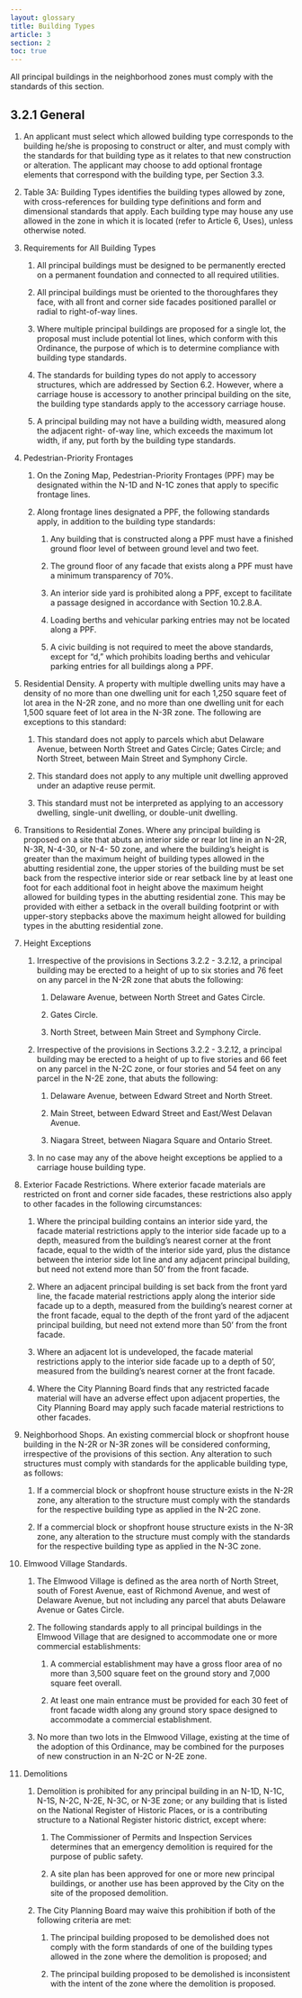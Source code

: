 ```yaml
---
layout: glossary
title: Building Types
article: 3
section: 2
toc: true
---
```


All principal buildings in the neighborhood zones must comply with the standards of this section.

## 3.2.1 General

1. An applicant must select which allowed building type corresponds to the building he/she is proposing to construct or alter, and must comply with the standards for that building type as it relates to that new construction or alteration. The applicant may choose to add optional frontage elements that correspond with the building type, per Section 3.3.

2. Table 3A: Building Types identifies the building types allowed by zone, with  cross-references for building type definitions and form and dimensional standards that apply. Each building type may house any use allowed in the zone in which it is located (refer to Article 6, Uses), unless otherwise noted.

3. Requirements for All Building Types

   1. All principal buildings must be designed to be permanently erected on a permanent foundation and connected to all required utilities.

   2. All principal buildings must be  oriented  to the thoroughfares they face, with all front and corner side facades positioned parallel or radial to right-of-way lines.
   
   3. Where multiple principal buildings are proposed for a single lot, the proposal must include potential lot lines, which conform with this Ordinance, the purpose of which is to determine compliance with building type standards.
   
   4. The standards for building types do not apply to accessory structures, which are addressed by Section 6.2. However, where a carriage house is accessory to another principal building on the site, the building type standards apply to the accessory carriage house.
   
   5. A principal building may not have a building width, measured along the adjacent right- of-way line, which exceeds the maximum lot width, if any, put forth by the building type standards. 
   
4. Pedestrian-Priority Frontages

   1. On the Zoning Map, Pedestrian-Priority Frontages (PPF) may be designated within the N-1D and N-1C zones that apply to specific frontage lines.
   
   2. Along frontage lines designated a PPF, the following standards apply, in addition to the building type standards:
   
      1. Any building that is constructed along a PPF must have a finished ground floor level of between ground level and two feet.
      
      2. The ground floor of any facade that exists along a PPF must have a minimum transparency of 70%.
      
      3. An interior side yard is prohibited along a PPF, except to facilitate a passage designed in accordance with Section 10.2.8.A.
      
      4. Loading berths and vehicular parking entries may not be located along a PPF.
      
      5. A civic building is not required to meet the above standards, except for “d,” which prohibits loading berths and vehicular parking entries for all buildings along a PPF.
      
5. Residential Density. A property with multiple dwelling units may have a density of no more than one dwelling unit for each 1,250 square feet of lot area in the N-2R zone, and no more than one dwelling unit for each 1,500 square feet of lot area in the N-3R zone. The following are exceptions to this standard:

   1. This standard does not apply to parcels which abut Delaware Avenue, between North Street and Gates Circle; Gates Circle; and North Street, between Main Street and Symphony Circle.
   2. This standard does not apply to any multiple unit dwelling approved under an adaptive reuse permit.
   
   3. This standard must not be interpreted as applying to an accessory dwelling, single-unit dwelling, or double-unit dwelling. 
   
6. Transitions to Residential Zones. Where any principal building is proposed on a site that abuts an interior side or rear lot line in an N-2R, N-3R, N-4-30, or N-4- 50 zone, and where the building’s height is greater than the maximum height of building types allowed in the abutting residential zone, the upper stories of the building must be set back from the respective interior side or rear setback line by at least one foot for each additional foot in height above the maximum height allowed for building types in the abutting residential zone. This may be provided with either a setback in the overall building footprint or with upper-story stepbacks above the maximum height allowed for building types in the abutting residential zone.

7. Height Exceptions

    1. Irrespective of the provisions in Sections 3.2.2 - 3.2.12, a principal building may be erected to a height of up to six stories and 76 feet on any parcel in the N-2R zone that abuts the following:
    
        1. Delaware Avenue, between North Street and Gates Circle.
        
        2. Gates Circle.
        
        3. North Street, between Main Street and Symphony Circle.
        
        
    2. Irrespective of the provisions in Sections 3.2.2 - 3.2.12, a principal building may be erected to a height of up to five stories and 66 feet on any parcel in the N-2C zone, or four stories and 54 feet on any parcel in the N-2E zone, that abuts the following:
    
        1. Delaware Avenue, between Edward Street and North Street.
        
        2. Main Street, between Edward Street and East/West Delavan Avenue.
        
        3. Niagara Street, between Niagara Square and Ontario Street.
        
    3. In no case may any of the above height exceptions be applied to a carriage house building type.
    
8. Exterior Facade Restrictions. Where exterior facade materials are restricted on front and corner side facades, these restrictions also apply to other facades in the following circumstances:

    1. Where the principal building contains an interior side yard, the facade material restrictions apply to the interior side facade up to a depth, measured from the building’s nearest corner at the front facade, equal to the width of the interior side yard, plus the distance between the interior side lot line and any adjacent principal building, but need not extend more than 50’ from the front facade.
    
    2. Where an adjacent principal building is set back from the front yard line, the facade material restrictions apply along the interior side facade up to a depth, measured from  the building’s nearest corner at the front facade, equal to the depth of the front yard of the adjacent principal building, but need not extend more than 50’ from the front facade.
    
    3. Where an adjacent lot is undeveloped, the facade material restrictions apply to the interior side facade up to a depth of 50’, measured from the building’s nearest corner at the front facade.
    4. Where the City Planning Board finds that any restricted facade material will have an adverse effect upon adjacent properties, the City Planning Board may apply such facade material restrictions to other facades.
    
9. Neighborhood Shops. An existing commercial block or shopfront house building in the N-2R or N-3R zones will be considered conforming, irrespective of the provisions of this section. Any alteration to such structures must comply with standards for the applicable building type, as follows:

    1. If a commercial block or shopfront house structure exists in the N-2R zone, any alteration to the structure must comply with the standards for the respective building type as applied in the N-2C zone.
    
    2. If a commercial block or shopfront house structure exists in the N-3R zone, any alteration to the structure must comply with the standards for the respective building type as applied in the N-3C zone.
    
10. Elmwood Village Standards.

    1. The Elmwood Village is defined as the area north of North Street, south of Forest Avenue, east of Richmond Avenue, and west of Delaware Avenue, but not including any parcel that abuts Delaware Avenue or Gates Circle.
    
    2. The following standards apply to all principal buildings in the Elmwood Village that are designed to accommodate one or more commercial establishments:
    
        1. A commercial establishment may have a gross floor area of no more than 3,500 square feet on the ground story and 7,000 square feet overall.
        
        2. At least one main entrance must be provided for each 30 feet of front facade width along any ground story space designed to accommodate a commercial establishment.
        
        
    3. No more than two lots in the Elmwood Village, existing at the time of the adoption of this Ordinance, may be combined for the purposes of new construction in an N-2C or N-2E zone.

11. Demolitions

    1. Demolition is prohibited for any principal building in an N-1D, N-1C, N-1S, N-2C, N-2E, N-3C, or N-3E zone; or any building that is listed on the National Register of Historic Places, or is a contributing structure to a National Register historic district, except where:
    
        1. The Commissioner of Permits and Inspection Services determines that an emergency demolition is required for the purpose of public safety.

        2. A site plan has been approved for one or more new principal buildings, or another use has been approved by the City on the site of the proposed demolition.
        
    2. The City Planning Board may waive this prohibition if both of the following criteria are met:
    
        1. The principal building proposed to be demolished does not comply with the form standards of one of the building types allowed in the zone where the demolition is proposed; and
        
        2. The principal building proposed to be demolished is inconsistent with  the intent of the zone where the demolition is proposed.
